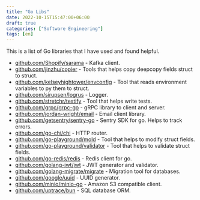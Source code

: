 ```yaml
---
title: "Go Libs"
date: 2022-10-15T15:47:00+06:00
draft: true
categories: ["Software Engineering"]
tags: [en]
---
```


This is a list of Go libraries that I have used and found helpful.

- [github.com/Shopify/sarama](https://github.com/Shopify/sarama) - Kafka client.
- [github.com/jinzhu/copier](https://github.com/jinzhu/copier) - Tools that helps copy deepcopy fields struct to struct.
- [github.com/kelseyhightower/envconfig](https://github.com/kelseyhightower/envconfig) - Tool that reads environment variables to py them to struct.
- [github.com/sirupsen/logrus](https://github.com/sirupsen/logrus) - Logger.
- [github.com/stretchr/testify](https://github.com/stretchr/testify) - Tool that helps write tests.
- [github.com/grpc/grpc-go](https://github.com/grpc/grpc-go) - gRPC library to client and server.
- [github.com/jordan-wright/email](https://github.com/jordan-wright/email) - Email client library.
- [github.com/getsentry/sentry-go](https://github.com/getsentry/sentry-go) - Sentry SDK for go. Helps to track errors.
- [github.com/go-chi/chi](https://github.com/go-chi/chi) - HTTP router.
- [github.com/go-playground/mold](https://github.com/go-playground/mold) - Tool that helps to modify struct fields.
- [github.com/go-playground/validator](https://github.com/go-playground/validator) - Tool that helps to validate struct fields.
- [github.com/go-redis/redis](https://github.com/go-redis/redis) - Redis client for go.
- [github.com/golang-jwt/jwt](https://github.com/golang-jwt/jwt) - JWT generator and validator.
- [github.com/golang-migrate/migrate](https://github.com/golang-migrate/migrate) - Migration tool for databases.
- [github.com/google/uuid](https://hgithub.com/google/uuid) - UUID generator.
- [github.com/minio/minio-go](https://github.com/minio/minio-go) - Amazon S3 compatible client.
- [github.com/uptrace/bun](https://github.com/uptrace/bun) - SQL database ORM.
